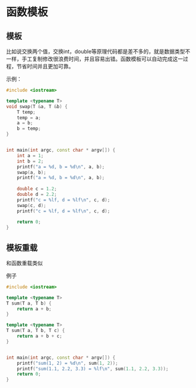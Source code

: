 # 函数模板

## 模板

比如说交换两个值，交换int，double等原理代码都是差不多的，就是数据类型不一样，手工复制修改很浪费时间，并且容易出错。函数模板可以自动完成这一过程，节省时间并且更加可靠。

示例：

```cpp
#include <iostream>

template <typename T>
void swap(T &a, T &b) {
    T temp;
    temp = a;
    a = b;
    b = temp;
}


int main(int argc, const char * argv[]) {
    int a = 1;
    int b = 2;
    printf("a = %d, b = %d\n", a, b);
    swap(a, b);
    printf("a = %d, b = %d\n", a, b);
    
    double c = 1.2;
    double d = 2.2;
    printf("c = %lf, d = %lf\n", c, d);
    swap(c, d);
    printf("c = %lf, d = %lf\n", c, d);
    
    return 0;
}
```

## 模板重载

和函数重载类似

例子

```cpp
#include <iostream>

template <typename T>
T sum(T a, T b) {
    return a + b;
}

template <typename T>
T sum(T a, T b, T c) {
    return a + b + c;
}


int main(int argc, const char * argv[]) {
    printf("sum(1, 2) = %d\n", sum(1, 2));
    printf("sum(1.1, 2.2, 3.3) = %lf\n", sum(1.1, 2.2, 3.3));
    return 0;
}
```

